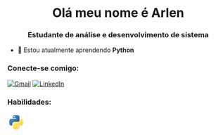 <h1 align="center">Olá meu nome é Arlen</h1>
<h3 align="center">Estudante de análise e desenvolvimento de sistema</h3>

- 🌱 Estou atualmente aprendendo **Python**

<h3 align="left">Conecte-se comigo:</h3>
<p align="left">

</p>

[![Gmail](https://img.shields.io/badge/Gmail-333333?style=for-the-badge&logo=gmail&logoColor=red)](arlenviana14@gmail.com)
[![LinkedIn](https://img.shields.io/badge/LinkedIn-0077B5?style=for-the-badge&logo=linkedin&logoColor=white)](https://www.linkedin.com/in/arlenviana/)
<h3 align="left">Habilidades:</h3>
<p align="left"> <a href="https://www.python.org" target="_blank" rel="noreferrer"> <img src="https://raw.githubusercontent.com/devicons/devicon/master/icons/python/python-original.svg" alt="python" width="40" height="40"/> </a> </p>

